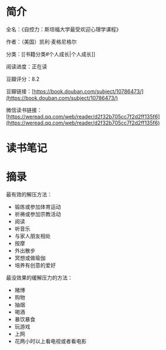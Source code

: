 # 简介

全名：《自控力：斯坦福大学最受欢迎心理学课程》

作者：（美国）凯利·麦格尼格尔

分类：[[书籍分类#个人成长|个人成长]]

阅读进度：正在读

豆瓣评分：8.2

豆瓣链接：[https://book.douban.com/subject/10786473/](https://book.douban.com/subject/10786473/)

微信读书链接：[https://weread.qq.com/web/reader/d2f32b705cc7f2d2ff135f6](https://weread.qq.com/web/reader/d2f32b705cc7f2d2ff135f6)

# 读书笔记



# 摘录




最有效的解压方法：

- 锻炼或参加体育运动
- 祈祷或参加宗教活动
- 阅读
- 听音乐
- 与家人朋友相处
- 按摩
- 外出散步
- 冥想或做瑜伽
- 培养有创意的爱好

最没效果的缓解压力的方法：

- 赌博
- 购物
- 抽烟
- 喝酒
- 暴饮暴食
- 玩游戏
- 上网
- 花两小时以上看电视或者看电影